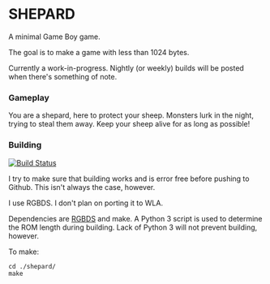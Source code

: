 # SHEPARD

A minimal Game Boy game.

The goal is to make a game with less than 1024 bytes.

Currently a work-in-progress. Nightly (or weekly) builds will be posted when there's something of note.

### Gameplay

You are a shepard, here to protect your sheep. Monsters lurk in the night, trying to steal them away.
Keep your sheep alive for as long as possible!

### Building

[![Build Status](https://travis-ci.org/l0k1/shepard.svg?branch=master)](https://travis-ci.org/l0k1/shepard)

I try to make sure that building works and is error free before pushing to Github. This isn't always the case, however.

I use RGBDS. I don't plan on porting it to WLA.

Dependencies are [RGBDS](https://github.com/bentley/rgbds) and make.
A Python 3 script is used to determine the ROM length during building. Lack of Python 3 will not prevent building, however.

To make:

    cd ./shepard/
    make

